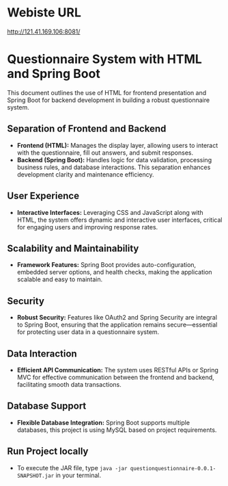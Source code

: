 # Webiste URL
http://121.41.169.106:8081/

# Questionnaire System with HTML and Spring Boot

This document outlines the use of HTML for frontend presentation and Spring Boot for backend development in building a robust questionnaire system.

## Separation of Frontend and Backend

- **Frontend (HTML):** Manages the display layer, allowing users to interact with the questionnaire, fill out answers, and submit responses.
- **Backend (Spring Boot):** Handles logic for data validation, processing business rules, and database interactions. This separation enhances development clarity and maintenance efficiency.

## User Experience

- **Interactive Interfaces:** Leveraging CSS and JavaScript along with HTML, the system offers dynamic and interactive user interfaces, critical for engaging users and improving response rates.

## Scalability and Maintainability

- **Framework Features:** Spring Boot provides auto-configuration, embedded server options, and health checks, making the application scalable and easy to maintain.

## Security

- **Robust Security:** Features like OAuth2 and Spring Security are integral to Spring Boot, ensuring that the application remains secure—essential for protecting user data in a questionnaire system.

## Data Interaction

- **Efficient API Communication:** The system uses RESTful APIs or Spring MVC for effective communication between the frontend and backend, facilitating smooth data transactions.

## Database Support

- **Flexible Database Integration:** Spring Boot supports multiple databases, this project is using MySQL based on project requirements.

## Run Project locally
- To execute the JAR file, type `java -jar questionquestionnaire-0.0.1-SNAPSHOT.jar` in your terminal. 



